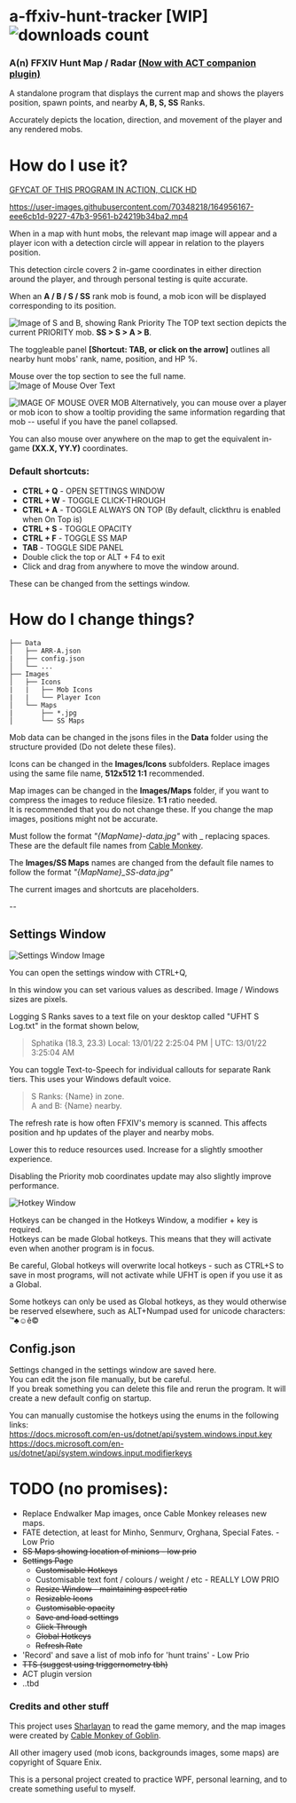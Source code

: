 # a-ffxiv-hunt-tracker [WIP] ![downloads count](https://img.shields.io/github/downloads/imaginary-png/a-ffxiv-hunt-tracker/total.svg)

### A(n) FFXIV Hunt Map / Radar  [(Now with ACT companion plugin)](https://github.com/imaginary-png/a-ffxiv-hunt-tracker.ACT)

A standalone program that displays the current map and shows the players position, spawn points, and nearby **A, B, S, SS** Ranks.  

Accurately depicts the location, direction, and movement of the player and any rendered mobs.   

# How do I use it?

[GFYCAT OF THIS PROGRAM IN ACTION, CLICK HD](https://gfycat.com/ifr/BigYoungIcefish)


https://user-images.githubusercontent.com/70348218/164956167-eee6cb1d-9227-47b3-9561-b24219b34ba2.mp4


When in a map with hunt mobs, the relevant map image will appear and a player icon with a detection circle will appear in relation to the players position.

This detection circle covers 2 in-game coordinates in either direction around the player, and through personal testing is quite accurate.

When an **A / B / S / SS** rank mob is found, a mob icon will be displayed corresponding to its position.


![Image of S and B, showing Rank Priority](https://i.imgur.com/kIjmPkI.png)
The TOP text section depicts the current PRIORITY mob. **SS > S > A > B**. 

The toggleable panel **[Shortcut: TAB, or click on the arrow]** outlines all nearby hunt mobs' rank, name, position, and HP %.

Mouse over the top section to see the full name.
![Image of Mouse Over Text](https://i.imgur.com/FWkbjAK.png)




![IMAGE OF MOUSE OVER MOB](https://i.imgur.com/QeJ5Jdn.png)
Alternatively, you can mouse over a player or mob icon to show a tooltip providing the same information regarding that mob -- useful if you have the panel collapsed.


You can also mouse over anywhere on the map to get the equivalent in-game **(XX.X, YY.Y)** coordinates.


### Default shortcuts:
- **CTRL + Q** - OPEN SETTINGS WINDOW
- **CTRL + W** - TOGGLE CLICK-THROUGH
- **CTRL + A**  - TOGGLE ALWAYS ON TOP (By default, clickthru is enabled when On Top is)
- **CTRL + S**  - TOGGLE OPACITY
- **CTRL + F**  - TOGGLE SS MAP
- **TAB**       - TOGGLE SIDE PANEL
- Double click the top or ALT + F4 to exit
- Click and drag from anywhere to move the window around. 

These can be changed from the settings window.


# How do I change things?  
```
├── Data
│   ├── ARR-A.json
|   ├── config.json
│   └── ...
├── Images
│   ├── Icons
|   |   ├── Mob Icons
|   |   └── Player Icon
│   └── Maps
|       ├── *.jpg
│       └── SS Maps  
```
Mob data can be changed in the jsons files in the **Data** folder using the structure provided (Do not delete these files).

Icons can be changed in the **Images/Icons** subfolders. Replace images using the same file name, **512x512  1:1** recommended.

Map images can be changed in the **Images/Maps** folder, if you want to compress the images to reduce filesize. **1:1** ratio needed.    
It is recommended that you do not change these. If you change the map images, positions might not be accurate.

Must follow the format _"{MapName}-data.jpg"_ with _ replacing spaces.  
These are the default file names from [Cable Monkey](http://cablemonkey.us/huntmap2/).  

The **Images/SS Maps** names are changed from the default file names to follow the format _"{MapName}\_SS-data.jpg"_

The current images and shortcuts are placeholders.

--
## Settings Window
![Settings Window Image](https://i.imgur.com/1WRzQ6f.png)  

You can open the settings window with CTRL+Q,  

In this window you can set various values as described. Image / Windows sizes are pixels.  

Logging S Ranks saves to a text file on your desktop called "UFHT S Log.txt" in the format shown below,  
>Sphatika	 (18.3, 23.3)	 Local: 13/01/22 2:25:04 PM | UTC: 13/01/22 3:25:04 AM

You can toggle Text-to-Speech for individual callouts for separate Rank tiers. This uses your Windows default voice.
>S Ranks: {Name} in zone.  
>A and B: {Name} nearby.

The refresh rate is how often FFXIV's memory is scanned. This affects position and hp updates of the player and nearby mobs.  

Lower this to reduce resources used. Increase for a slightly smoother experience.

Disabling the Priority mob coordinates update may also slightly improve performance.  

![Hotkey Window](https://i.imgur.com/fKs6O1v.png)  

Hotkeys can be changed in the Hotkeys Window, a modifier + key is required.  
Hotkeys can be made Global hotkeys. This means that they will activate even when another program is in focus.  

Be careful, Global hotkeys will overwrite local hotkeys - such as CTRL+S to save in most programs, will not activate while UFHT is open if you use it as a Global.  

Some hotkeys can only be used as Global hotkeys, as they would otherwise be reserved elsewhere, such as ALT+Numpad used for unicode characters: ™♣☺ê©


## Config.json

Settings changed in the settings window are saved here.  
You can edit the json file manually, but be careful.   
If you break something you can delete this file and rerun the program. It will create a new default config on startup.  

You can manually customise the hotkeys using the enums in the following links:  
https://docs.microsoft.com/en-us/dotnet/api/system.windows.input.key   
https://docs.microsoft.com/en-us/dotnet/api/system.windows.input.modifierkeys


# TODO (no promises):
- Replace Endwalker Map images, once Cable Monkey releases new maps.
- FATE detection, at least for Minho, Senmurv, Orghana, Special Fates. - Low Prio
- ~~SS Maps showing location of minions - low prio~~
- ~~Settings Page~~
  - ~~Customisable Hotkeys~~
  - Customisable text font / colours / weight / etc - REALLY LOW PRIO
  - ~~Resize Window - maintaining aspect ratio~~
  - ~~Resizable Icons~~
  - ~~Customisable opacity~~
  - ~~Save and load settings~~
  - ~~Click Through~~
  - ~~Global Hotkeys~~
  - ~~Refresh Rate~~
- 'Record' and save a list of mob info for 'hunt trains' - Low Prio
- ~~TTS (suggest using triggernometry tbh)~~
- ACT plugin version
- ..tbd


### Credits and other stuff
This project uses [Sharlayan](https://github.com/FFXIVAPP/sharlayan) to read the game memory, and the map images were created by [Cable Monkey of Goblin](http://cablemonkey.us/huntmap2/).

All other imagery used (mob icons, backgrounds images, some maps) are copyright of Square Enix.

This is a personal project created to practice WPF, personal learning, and to create something useful to myself.
